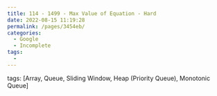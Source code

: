 ```yaml
---
title: 114 - 1499 - Max Value of Equation - Hard
date: 2022-08-15 11:19:28
permalink: /pages/3454eb/
categories:
  - Google
  - Incomplete
tags:
  - 
---
```

tags: [Array, Queue, Sliding Window, Heap (Priority Queue), Monotonic Queue]